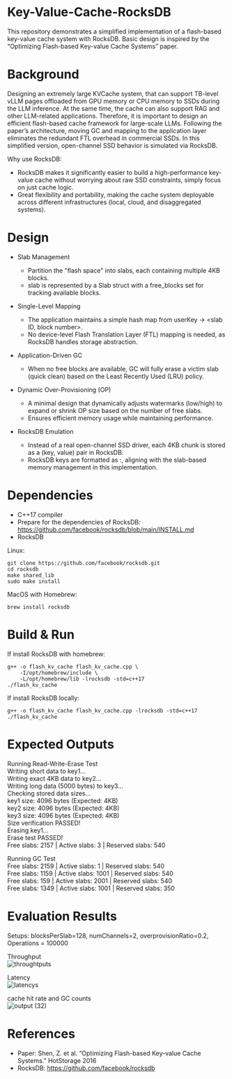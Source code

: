# Key-Value-Cache-RocksDB
This repository demonstrates a simplified implementation of a flash-based key-value cache system with RocksDB. Basic design is inspired by the “Optimizing Flash-based Key-value Cache Systems” paper.

# Background
Designing an extremely large KVCache system, that can support TB-level vLLM pages offloaded from GPU memory or CPU memory to SSDs during the LLM inference. At the same time, the cache can also support RAG and other LLM-related applications. Therefore, it is important to design an efficient flash-based cache framework for large-scale LLMs. 
Following the paper’s architecture, moving GC and mapping to the application layer eliminates the redundant FTL overhead in commercial SSDs. In this simplified version, open-channel SSD behavior is simulated via RocksDB.

Why use RocksDB:
- RocksDB makes it significantly easier to build a high-performance key-value cache without worrying about raw SSD constraints, simply focus on just cache logic.
- Great flexibility and portability, making the cache system deployable across different infrastructures (local, cloud, and disaggregated systems).

# Design
- Slab Management
  - Partition the "flash space" into slabs, each containing multiple 4KB blocks.
  - slab is represented by a Slab struct with a free_blocks set for tracking available blocks.

- Single-Level Mapping
  - The application maintains a simple hash map from userKey → <slab ID, block number>.
  - No device-level Flash Translation Layer (FTL) mapping is needed, as RocksDB handles storage abstraction.

- Application-Driven GC
  - When no free blocks are available, GC will fully erase a victim slab (quick clean) based on the Least Recently Used (LRU) policy.

- Dynamic Over-Provisioning (OP)
  - A minimal design that dynamically adjusts watermarks (low/high) to expand or shrink OP size based on the number of free slabs.
  - Ensures efficient memory usage while maintaining performance.

- RocksDB Emulation
  - Instead of a real open-channel SSD driver, each 4KB chunk is stored as a (key, value) pair in RocksDB.
  - RocksDB keys are formatted as <slab ID>:<block number>, aligning with the slab-based memory management in this implementation.

# Dependencies
- C++17 compiler
- Prepare for the dependencies of RocksDB: https://github.com/facebook/rocksdb/blob/main/INSTALL.md
- RocksDB

Linux:
```
git clone https://github.com/facebook/rocksdb.git
cd rocksdb
make shared_lib
sudo make install
```
MacOS with Homebrew:
```
brew install rocksdb
```

# Build & Run
If install RocksDB with homebrew:
```
g++ -o flash_kv_cache flash_kv_cache.cpp \
    -I/opt/homebrew/include \
    -L/opt/homebrew/lib -lrocksdb -std=c++17
./flash_kv_cache
```
If install RocksDB locally:
```
g++ -o flash_kv_cache flash_kv_cache.cpp -lrocksdb -std=c++17
./flash_kv_cache
```

# Expected Outputs
Running Read-Write-Erase Test </br>
Writing short data to key1... </br>
Writing exact 4KB data to key2...</br>
Writing long data (5000 bytes) to key3...</br>
Checking stored data sizes...</br>
key1 size: 4096 bytes (Expected: 4KB)</br>
key2 size: 4096 bytes (Expected: 4KB)</br>
key3 size: 4096 bytes (Expected: 4KB)</br>
Size verification PASSED!</br>
Erasing key1...</br>
Erase test PASSED!</br>
Free slabs: 2157 | Active slabs: 3 | Reserved slabs: 540</br>

Running GC Test</br>
Free slabs: 2159 | Active slabs: 1 | Reserved slabs: 540</br>
Free slabs: 1159 | Active slabs: 1001 | Reserved slabs: 540</br>
Free slabs: 159 | Active slabs: 2001 | Reserved slabs: 540</br>
Free slabs: 1349 | Active slabs: 1001 | Reserved slabs: 350</br>

# Evaluation Results
Setups:
blocksPerSlab=128, numChannels=2, overprovisionRatio=0.2, Operations = 100000 </br>

Throughput</br>
![throughtputs](https://github.com/user-attachments/assets/96a5e19c-3110-4848-9521-c176c30c5289)

Latency </br>
![latencys](https://github.com/user-attachments/assets/fdc812b1-0a6a-4c82-b7e4-6c29d3047225)

cache hit rate and GC counts</br>
![output (32)](https://github.com/user-attachments/assets/dcaa0848-29fb-42b7-905c-ec5896cee67f)



# References
- Paper: Shen, Z. et al. “Optimizing Flash-based Key-value Cache Systems.” HotStorage 2016
- RocksDB: https://github.com/facebook/rocksdb
